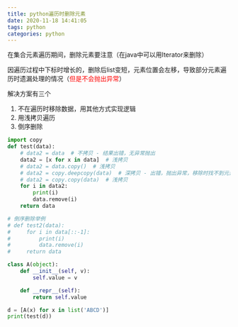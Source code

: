 ```yaml
---
title: python遍历时删除元素
date: 2020-11-18 14:41:05
tags: python
categories: python
---
```


在集合元素遍历期间，删除元素要注意（在java中可以用Iterator来删除）

<!--more-->

因遍历过程中下标时增长的，删除后list变短，元素位置会左移，导致部分元素遍历时遗漏处理的情况（<span style="color:red">但是不会抛出异常</span>）

解决方案有三个

1. 不在遍历时移除数据，用其他方式实现逻辑
2. 用浅拷贝遍历
3. 倒序删除

```python
import copy
def test(data):
    # data2 = data  # 不拷贝 - 结果出错，无异常抛出
    data2 = [x for x in data]  # 浅拷贝
    # data2 = data.copy()  # 浅拷贝
    # data2 = copy.deepcopy(data)  # 深拷贝 - 出错，抛出异常，移除时找不到元素
    # data2 = copy.copy(data)  # 浅拷贝
    for i in data2:
        print(i)
        data.remove(i)
    return data

# 倒序删除举例
# def test2(data):
#     for i in data[::-1]:
#         print(i)
#         data.remove(i)
#     return data

class A(object):
    def __init__(self, v):
        self.value = v

    def __repr__(self):
        return self.value

d = [A(x) for x in list('ABCD')]
print(test(d))
```

